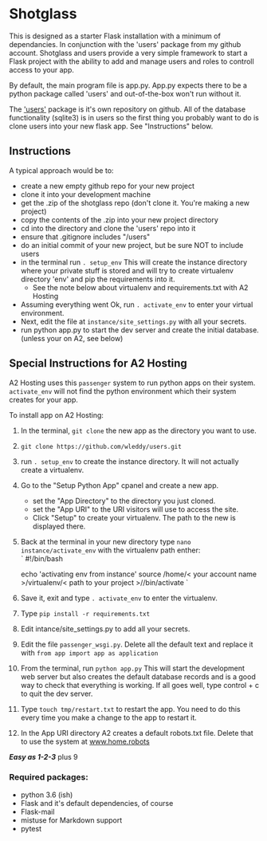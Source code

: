 # Shotglass

This is designed as a starter Flask installation with a minimum of dependancies. In conjunction with the 'users' package from
my github account. Shotglass and users provide a very simple framework to start a Flask project with the ability to add and 
manage users and roles to controll access to your app.

By default, the main program file is app.py. App.py expects there to be a python package called 'users' and out-of-the-box 
won't run without it.

The ['users'](https://github.com/wleddy/users) package is it's own repository on github. All of the database functionality (sqlite3) is in users so the first thing
you probably want to do is clone users into your new flask app. See "Instructions" below.

## Instructions 

A typical approach would be to:

* create a new empty github repo for your new project
* clone it into your development machine
* get the .zip of the shotglass repo (don't clone it. You're making a new project)
* copy the contents of the .zip into your new project directory
* cd into the directory and clone the 'users' repo into it
* ensure that .gitignore includes "/users"
* do an initial commit of your new project, but be sure NOT to include users
* in the terminal run `. setup_env` This will create the instance directory where your private
  stuff is stored and will try to create virtualenv directory 'env' and pip the requirements into it.  
  * See the note below about virtualenv and requirements.txt with A2 Hosting
* Assuming everything went Ok, run `. activate_env` to enter your virtual environment.
* Next, edit the file at `instance/site_settings.py` with all your secrets.
* run python app.py to start the dev server and create the initial database. (unless your on A2, see below)
    
## Special Instructions for A2 Hosting

A2 Hosting uses this `passenger` system to run python apps on their system. `activate_env` will not find the python 
environment which their system creates for your app.

To install app on A2 Hosting:

1. In the terminal, `git clone` the new app as the directory you want to use.
2. `git clone https://github.com/wleddy/users.git`
3. run `. setup_env` to create the instance directory. It will not actually create a virtualenv.
4. Go to the "Setup Python App" cpanel and create a new app.  
    * set the "App Directory" to the directory you just cloned.
    * set the "App URI" to the URI visitors will use to access the site.
    * Click "Setup" to create your virtualenv. The path to the new is displayed there.
5. Back at the terminal in your new directory type `nano instance/activate_env` with the virtualenv path enther:  
`
    #!/bin/bash

    echo 'activating env from instance'
    source /home/< your account name >/virtualenv/< path to your project >/<version>/bin/activate
`
6. Save it, exit and type `. activate_env` to enter the virtualenv.
7. Type `pip install -r requirements.txt`
8. Edit intance/site_settings.py to add all your secrets.
9. Edit the file `passenger_wsgi.py`. Delete all the default text and replace it with `from app import app as application`
10. From the terminal, run `python app.py` This will start the development web server but also creates the default 
database records and is a good way to check that 
everything is working. If all goes well, type control + c to quit the dev server.
11. Type `touch tmp/restart.txt` to restart the app. You need to do this every time you make a change to the app to restart it.
12. In the App URI directory A2 creates a default robots.txt file. Delete that to use the system at www.home.robots

***Easy as 1-2-3*** plus 9

### Required packages:

* python 3.6 (ish)
* Flask and it's default dependencies, of course
* Flask-mail
* mistuse for Markdown support
* pytest
